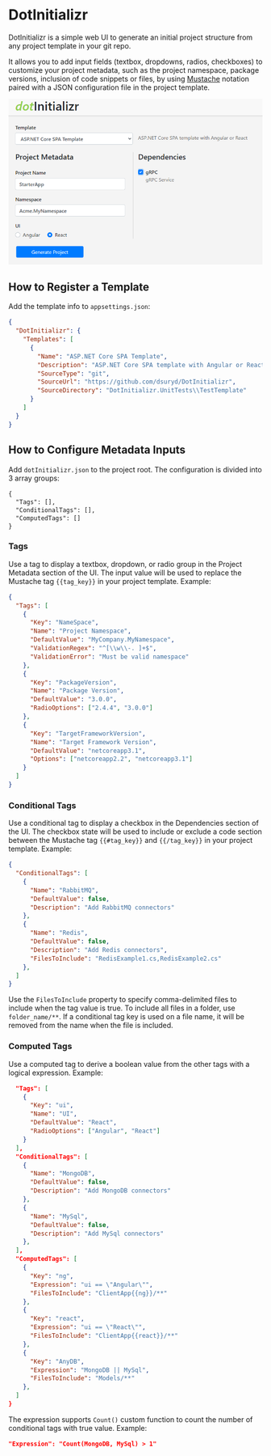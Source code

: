 # DotInitializr

DotInitializr is a simple web UI to generate an initial project structure from any project template in your git repo.  

It allows you to add input fields (textbox, dropdowns, radios, checkboxes) to customize your project metadata, such as the project namespace, package versions, inclusion of code snippets or files, by using [Mustache](https://mustache.github.io/mustache.5.html) notation paired with a JSON configuration file in the project template.

<img src="https://github.com/dsuryd/DotInitializr/blob/master/Screenshot.png"/>

## How to Register a Template

Add the template info to `appsettings.json`:

```json
{
  "DotInitializr": {
    "Templates": [
      {
        "Name": "ASP.NET Core SPA Template",
        "Description": "ASP.NET Core SPA template with Angular or React",
        "SourceType": "git",
        "SourceUrl": "https://github.com/dsuryd/DotInitializr",
        "SourceDirectory": "DotInitializr.UnitTests\\TestTemplate"
      }
    ]
  }
}
```

## How to Configure Metadata Inputs

Add `dotInitializr.json` to the project root. The configuration is divided into 3 array groups:
```
{
  "Tags": [],
  "ConditionalTags": [],
  "ComputedTags": []
}
```

### Tags

Use a tag to display a textbox, dropdown, or radio group in the Project Metadata section of the UI.  The input value will be used to replace the Mustache tag `{{tag_key}}` in your project template.  Example:
```json
{
  "Tags": [
    {
      "Key": "NameSpace",
      "Name": "Project Namespace",
      "DefaultValue": "MyCompany.MyNamespace",
      "ValidationRegex": "^[\\w\\-. ]+$",
      "ValidationError": "Must be valid namespace"
    },
    {
      "Key": "PackageVersion",
      "Name": "Package Version",
      "DefaultValue": "3.0.0",
      "RadioOptions": ["2.4.4", "3.0.0"]
    },
    {
      "Key": "TargetFrameworkVersion",
      "Name": "Target Framework Version",
      "DefaultValue": "netcoreapp3.1",
      "Options": ["netcoreapp2.2", "netcoreapp3.1"]
    }
  ]
}
```

### Conditional Tags

Use a conditional tag to display a checkbox in the Dependencies section of the UI.  The checkbox state will be used to include or exclude a code section between the Mustache tag `{{#tag_key}}` and `{{/tag_key}}` in your project template.  Example:
```json
{
  "ConditionalTags": [
    {
      "Name": "RabbitMQ",
      "DefaultValue": false,
      "Description": "Add RabbitMQ connectors"
    },
    {
      "Name": "Redis",
      "DefaultValue": false,
      "Description": "Add Redis connectors",
      "FilesToInclude": "RedisExample1.cs,RedisExample2.cs"
    },
  ]
}
```

Use the `FilesToInclude` property to specify comma-delimited files to include when the tag value is true. To include all files in a folder, use `folder_name/**`.
If a conditional tag key is used on a file name, it will be removed from the name when the file is included.

### Computed Tags

Use a computed tag to derive a boolean value from the other tags with a logical expression.  Example:
```json
  "Tags": [
    {
      "Key": "ui",
      "Name": "UI",
      "DefaultValue": "React",
      "RadioOptions": ["Angular", "React"]
    }
  ],
  "ConditionalTags": [
    {
      "Name": "MongoDB",
      "DefaultValue": false,
      "Description": "Add MongoDB connectors"
    },
    {
      "Name": "MySql",
      "DefaultValue": false,
      "Description": "Add MySql connectors"
    },  
  ],
  "ComputedTags": [
    {
      "Key": "ng",
      "Expression": "ui == \"Angular\"",
      "FilesToInclude": "ClientApp{{ng}}/**"
    },
    {
      "Key": "react",
      "Expression": "ui == \"React\"",
      "FilesToInclude": "ClientApp{{react}}/**"
    },
    {
      "Key": "AnyDB",
      "Expression": "MongoDB || MySql",
      "FilesToInclude": "Models/**"
    },
  ]
}
```

The expression supports `Count()` custom function to count the number of conditional tags with true value.  Example:
```json
"Expression": "Count(MongoDB, MySql) > 1"
```
